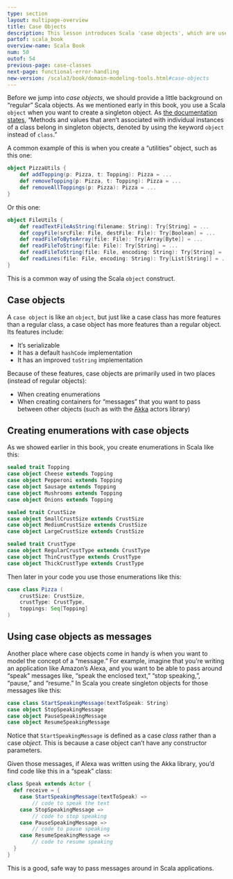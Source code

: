 ```yaml
---
type: section
layout: multipage-overview
title: Case Objects
description: This lesson introduces Scala 'case objects', which are used to create singletons with a few additional features.
partof: scala_book
overview-name: Scala Book
num: 50
outof: 54
previous-page: case-classes
next-page: functional-error-handling
new-version: /scala3/book/domain-modeling-tools.html#case-objects
---
```



Before we jump into *case objects*, we should provide a little background on “regular” Scala objects. As we mentioned early in this book, you use a Scala `object` when you want to create a singleton object. As [the documentation states]({{site.baseurl}}/tour/singleton-objects.html), “Methods and values that aren’t associated with individual instances of a class belong in singleton objects, denoted by using the keyword `object` instead of `class`.”

A common example of this is when you create a “utilities” object, such as this one:

```scala
object PizzaUtils {
    def addTopping(p: Pizza, t: Topping): Pizza = ...
    def removeTopping(p: Pizza, t: Topping): Pizza = ...
    def removeAllToppings(p: Pizza): Pizza = ...
}
```

Or this one:

```scala
object FileUtils {
    def readTextFileAsString(filename: String): Try[String] = ...
    def copyFile(srcFile: File, destFile: File): Try[Boolean] = ...
    def readFileToByteArray(file: File): Try[Array[Byte]] = ...
    def readFileToString(file: File): Try[String] = ...
    def readFileToString(file: File, encoding: String): Try[String] = ...
    def readLines(file: File, encoding: String): Try[List[String]] = ...
}
```

This is a common way of using the Scala `object` construct.



## Case objects

A `case object` is like an `object`, but just like a case class has more features than a regular class, a case object has more features than a regular object. Its features include:

- It’s serializable
- It has a default `hashCode` implementation
- It has an improved `toString` implementation

Because of these features, case objects are primarily used in two places (instead of regular objects):

- When creating enumerations
- When creating containers for “messages” that you want to pass between other objects (such as with the [Akka](https://akka.io) actors library)



## Creating enumerations with case objects

As we showed earlier in this book, you create enumerations in Scala like this:

```scala
sealed trait Topping
case object Cheese extends Topping
case object Pepperoni extends Topping
case object Sausage extends Topping
case object Mushrooms extends Topping
case object Onions extends Topping

sealed trait CrustSize
case object SmallCrustSize extends CrustSize
case object MediumCrustSize extends CrustSize
case object LargeCrustSize extends CrustSize

sealed trait CrustType
case object RegularCrustType extends CrustType
case object ThinCrustType extends CrustType
case object ThickCrustType extends CrustType
```

Then later in your code you use those enumerations like this:

```scala
case class Pizza (
    crustSize: CrustSize,
    crustType: CrustType,
    toppings: Seq[Topping]
)
```



## Using case objects as messages

Another place where case objects come in handy is when you want to model the concept of a “message.” For example, imagine that you’re writing an application like Amazon’s Alexa, and you want to be able to pass around “speak”  messages like, “speak the enclosed text,” “stop speaking,”, “pause,” and “resume.” In Scala you create singleton objects for those messages like this:

```scala
case class StartSpeakingMessage(textToSpeak: String)
case object StopSpeakingMessage
case object PauseSpeakingMessage
case object ResumeSpeakingMessage
```

Notice that `StartSpeakingMessage` is defined as a case *class* rather than a case *object*. This is because a case object can’t have any constructor parameters.

Given those messages, if Alexa was written using the Akka library, you’d find code like this in a “speak” class:

```scala
class Speak extends Actor {
  def receive = {
    case StartSpeakingMessage(textToSpeak) =>
        // code to speak the text
    case StopSpeakingMessage =>
        // code to stop speaking
    case PauseSpeakingMessage =>
        // code to pause speaking
    case ResumeSpeakingMessage =>
        // code to resume speaking
  }
}
```

This is a good, safe way to pass messages around in Scala applications.
